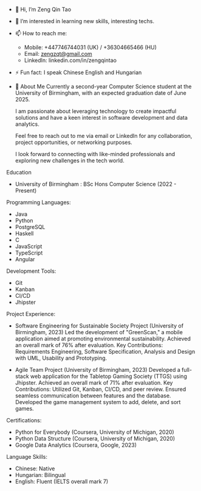 - 👋 Hi, I’m Zeng Qin Tao
- 👀 I’m interested in learning new skills, interesting techs.
- 📫 How to reach me:
  - Mobile: +447746744031 (UK) / +36304665466 (HU)
  - Email: zengzqt@gmail.com
  - LinkedIn: linkedin.com/in/zengqintao
- ⚡ Fun fact: I speak Chinese English and Hungarian
  
- 🌱 About Me
  Currently a second-year Computer Science student at the University of Birmingham, with an expected graduation date of June 2025.
  
  I am passionate about leveraging technology to create impactful solutions and have a keen interest in software development and data analytics.

  Feel free to reach out to me via email or LinkedIn for any collaboration, project opportunities, or networking purposes.
  
  I look forward to connecting with like-minded professionals and exploring new challenges in the tech world.

Education
  - University of Birmingham : BSc Hons Computer Science (2022 - Present)
    
Programming Languages: 
  - Java
  - Python
  - PostgreSQL
  - Haskell
  - C
  - JavaScript
  - TypeScript
  - Angular
    
Development Tools:
  - Git
  - Kanban
  - CI/CD
  - Jhipster
    
Project Experience:

  - Software Engineering for Sustainable Society Project (University of Birmingham, 2023)
      Led the development of "GreenScan," a mobile application aimed at promoting environmental sustainability.
      Achieved an overall mark of 76% after evaluation.
      Key Contributions: Requirements Engineering, Software Specification, Analysis and Design with UML, Usability and Prototyping.
    
  - Agile Team Project (University of Birmingham, 2023)
      Developed a full-stack web application for the Tabletop Gaming Society (TTGS) using Jhipster.
      Achieved an overall mark of 71% after evaluation.
      Key Contributions: Utilized Git, Kanban, CI/CD, and peer review. Ensured seamless communication between features and the database. Developed the game management system to add, delete, and sort games.

Certifications:
  - Python for Everybody (Coursera, University of Michigan, 2020)
  - Python Data Structure (Coursera, University of Michigan, 2020)
  - Google Data Analytics (Coursera, Google, 2023)
    
Language Skills:
  - Chinese: Native
  - Hungarian: Bilingual
  - English: Fluent (IELTS overall mark 7)









<!---
zengtata/zengtata is a ✨ special ✨ repository because its `README.md` (this file) appears on your GitHub profile.
You can click the Preview link to take a look at your changes.
--->
